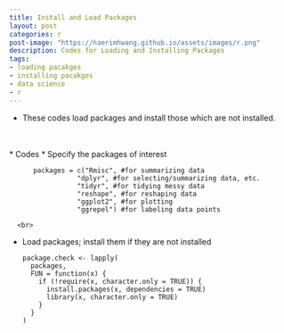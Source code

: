 ```yaml
---
title: Install and Load Packages
layout: post
categories: r
post-image: "https://haerimhwang.github.io/assets/images/r.png"
description: Codes for Loading and Installing Packages
tags:
- loading pacakges
- installing pacakges
- data science 
- r
---
```


* These codes load packages and install those which are not installed.  
<br>  
<br>
* Codes   
    * Specify the packages of interest
        
          packages = c("Rmisc", #for summarizing data
                     "dplyr", #for selecting/summarizing data, etc.
                     "tidyr", #for tidying messy data
                     "reshape", #for reshaping data
                     "ggplot2", #for plotting
                     "ggrepel") #for labeling data points    
                     
      <br>

   * Load packages; install them if they are not installed
        
         package.check <- lapply(
           packages,
           FUN = function(x) {
             if (!require(x, character.only = TRUE)) {
               install.packages(x, dependencies = TRUE)
               library(x, character.only = TRUE)
             }
           }
         )
<br> 
<br>  
